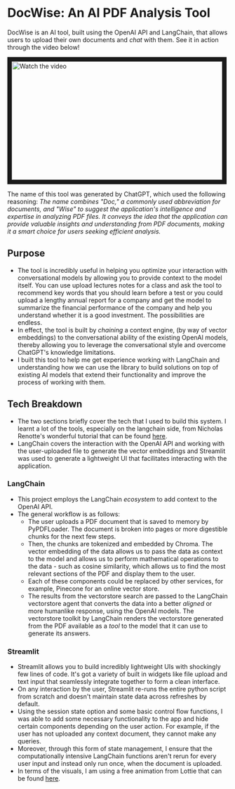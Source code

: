 # DocWise: An AI PDF Analysis Tool
DocWise is an AI tool, built using the OpenAI API and LangChain, that allows users to upload their own documents and *chat* with them. See it in action through the video below!

<a href="http://www.youtube.com/watch?feature=player_embedded&v=h1b7x8OXiYE" target="_blank">
 <img src="http://img.youtube.com/vi/h1b7x8OXiYE/mqdefault.jpg" alt="Watch the video" width="480" height="270" border="10" />
</a>

The name of this tool was generated by ChatGPT, which used the following reasoning: *The name combines "Doc," a commonly used abbreviation for documents, and "Wise" to suggest the application's intelligence and expertise in analyzing PDF files. It conveys the idea that the application can provide valuable insights and understanding from PDF documents, making it a smart choice for users seeking efficient analysis.*

## Purpose
- The tool is incredibly useful in helping you optimize your interaction with conversational models by allowing you to provide context to the model itself. You can use upload lectures notes for a class and ask the tool to recommend key words that you should learn before a test or you could upload a lengthy annual report for a company and get the model to summarize the financial performance of the company and help you understand whether it is a good investment. The possibilities are endless. 
- In effect, the tool is built by *chaining* a context engine, (by way of vector embeddings) to the conversational ability of the existing OpenAI models, thereby allowing you to leverage the conversational style and overcome ChatGPT's knowledge limitations.
- I built this tool to help me get experience working with LangChain and understanding how we can use the library to build solutions on top of existing AI models that extend their functionality and improve the process of working with them.

## Tech Breakdown
- The two sections briefly cover the tech that I used to build this system. I learnt a lot of the tools, especially on the langchain side, from Nicholas Renotte's wonderful tutorial that can be found [here](https://www.youtube.com/watch?v=u8vQyTzNGVY&list=PLp7virpu8w7XuBgGJvEWZaLsBM-hnBjq1&index=13&t=195s&ab_channel=NicholasRenotte).
- LangChain covers the interaction with the OpenAI API and working with the user-uploaded file to generate the vector embeddings and Streamlit was used to generate a lightweight UI that facilitates interacting with the application.
### LangChain
- This project employs the LangChain *ecosystem* to add context to the OpenAI API. 
- The general workflow is as follows: 
    - The user uploads a PDF document that is saved to memory by PyPDFLoader. The document is broken into pages or more digestible chunks for the next few steps.
    - Then, the chunks are tokenized and embedded by Chroma. The vector embedding of the data allows us to pass the data as context to the model and allows us to perform mathematical operations to the data - such as cosine similarity, which allows us to find the most relevant sections of the PDF and display them to the user. 
    - Each of these components could be replaced by other services, for example, Pinecone for an online vector store. 
    - The results from the vectorstore search are passed to the LangChain vectorstore agent that converts the data into a better *aligned* or more humanlike response, using the OpenAI models. The vectorstore toolkit by LangChain renders the vectorstore generated from the PDF available as a *tool* to the model that it can use to generate its answers. 
### Streamlit
- Streamlit allows you to build incredibly lightweight UIs with shockingly few lines of code. It's got a variety of built in widgets like file upload and text input that seamlessly integrate together to form a clean interface.
- On any interaction by the user, Streamlit re-runs the entire python script from scratch and doesn't maintain state data across refreshes by default.
- Using the session state option and some basic control flow functions, I was able to add some necessary functionality to the app and hide certain components depending on the user action. For example, if the user has not uploaded any context document, they cannot make any queries.
- Moreover, through this form of state management, I ensure that the computationally intensive LangChain functions aren't rerun for every user input and instead only run once, when the document is uploaded.
- In terms of the visuals, I am using a free animation from Lottie that can be found [here](https://lottiefiles.com/143151-robot-futuristic-ai-animated).

